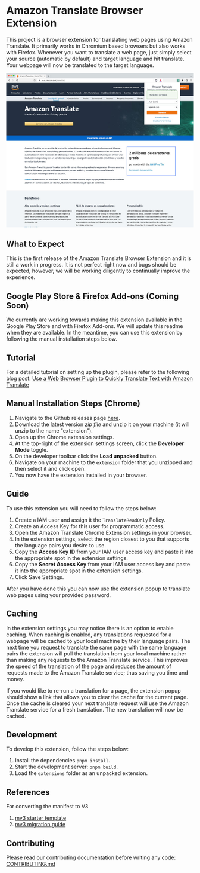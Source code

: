 # Amazon Translate Browser Extension

This project is a browser extension for translating web pages using Amazon Translate. It primarily works in Chromium based browsers but also works with Firefox. Whenever you want to translate a web page, just simply select your source (automatic by default) and target language and hit translate. Your webpage will now be translated to the target language.

![Preview](example.jpg)

## What to Expect

This is the first release of the Amazon Translate Browser Extension and it is still a work in progress. It is not perfect right now and bugs should be expected, however, we will be working diligently to continually improve the experience.

## Google Play Store & Firefox Add-ons (Coming Soon)

We currently are working towards making this extension available in the Google Play Store and with Firefox Add-ons. We will update this readme when they are available. In the meantime, you can use this extension by following the manual installation steps below.

<!-- The easiest way to use this extension is to install the latest version from the [Google Play Store]() or from [Firefox Add-ons](). -->

## Tutorial

For a detailed tutorial on setting up the plugin, please refer to the following blog post:
[Use a Web Browser Plugin to Quickly Translate Text with Amazon Translate](https://aws.amazon.com/blogs/machine-learning/use-a-web-browser-plugin-to-quickly-translate-text-with-amazon-translate/)

## Manual Installation Steps (Chrome)

1. Navigate to the Github releases page [here](https://github.com/awslabs/amazon-translate-browser-extension/releases).
2. Download the latest version *zip file* and unzip it on your machine (it will unzip to the name "extension").
3. Open up the Chrome extension settings.
4. At the top-right of the extension settings screen, click the **Developer Mode** toggle.
5. On the developer toolbar click the **Load unpacked** button.
6. Navigate on your machine to the `extension` folder that you unzipped and then select it and click open.
7. You now have the extension installed in your browser.

## Guide

To use this extension you will need to follow the steps below:

1. Create a IAM user and assign it the `TranslateReadOnly` Policy.
2. Create an Access Key for this user for programmatic access.
3. Open the Amazon Translate Chrome Extension settings in your browser.
4. In the extension settings, select the region closest to you that supports the language pairs you desire to use.
5. Copy the **Access Key ID** from your IAM user access key and paste it into the appropriate spot in the extension settings.
6. Copy the **Secret Access Key** from your IAM user access key and paste it into the appropriate spot in the extension settings.
7. Click Save Settings.

After you have done this you can now use the extension popup to translate web pages using your provided password.

## Caching

In the extension settings you may notice there is an option to enable caching. When caching is enabled, any translations requested for a webpage
will be cached to your local machine by their language pairs. The next time you request to translate the same page with the same language pairs the
extension will pull the translation from your local machine rather than making any requests to the Amazon Translate service. This improves the speed
of the translation of the page and reduces the amount of requests made to the Amazon Translate service; thus saving you time and money.

If you would like to re-run a translation for a page, the extension popup should show a link that allows you to clear the cache for the current page.
Once the cache is cleared your next translate request will use the Amazon Translate service for a fresh translation. The new translation will now be cached.

## Development
To develop this extension, follow the steps below:
1. Install the dependencies `pnpm install`.
2. Start the development server: `pnpm build`.
3. Load the `extensions` folder as an unpacked extension.

## References
For converting the manifest to V3
1. [mv3 starter template](https://github.com/xiaoluoboding/chrome-ext-mv3-starter)
2. [mv3 migration guide](https://developer.chrome.com/docs/extensions/mv3/mv3-migration/)

## Contributing

Please read our contributing documentation before writing any code: [CONTRIBUTING.md](CONTRIBUTING.md)
